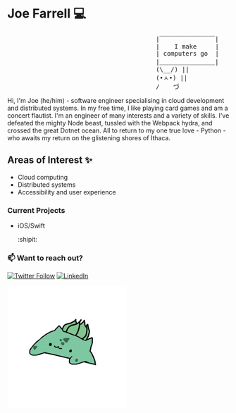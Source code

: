 # Joe Farrell :computer:
<pre>
                                        |￣￣￣￣￣￣￣￣￣|
                                        |    I make     |
                                        | computers go  |
                                        |＿＿＿＿＿＿＿＿＿| 
                                        (\__/) ||
                                        (•ㅅ•) ||
                                        / 　 づ
</pre>

Hi, I'm Joe (he/him) - software engineer specialising in cloud development and distributed systems. In my free time, I like playing card games and am a concert flautist. I'm an engineer of many interests and a variety of skills. I've defeated the mighty Node beast, tussled with the Webpack hydra, and crossed the great Dotnet ocean. All to return to my one true love - Python - who awaits my return on the glistening shores of Ithaca.


## Areas of Interest :sparkles:

* Cloud computing
* Distributed systems
* Accessibility and user experience

### Current Projects

* iOS/Swift

    :shipit:
    
    
### :mailbox: Want to reach out?


[![Twitter Follow](https://img.shields.io/twitter/follow/Pithpifth?style=social)](https://twitter.com/Pithpifth)
[![LinkedIn](https://img.shields.io/badge/LinkedIn--_.svg?style=social&logo=linkedin)](https://www.linkedin.com/in/jdfarrell/)

![bongosaur](https://raw.githubusercontent.com/Gladdstone/Gladdstone/master/bongo.gif)
